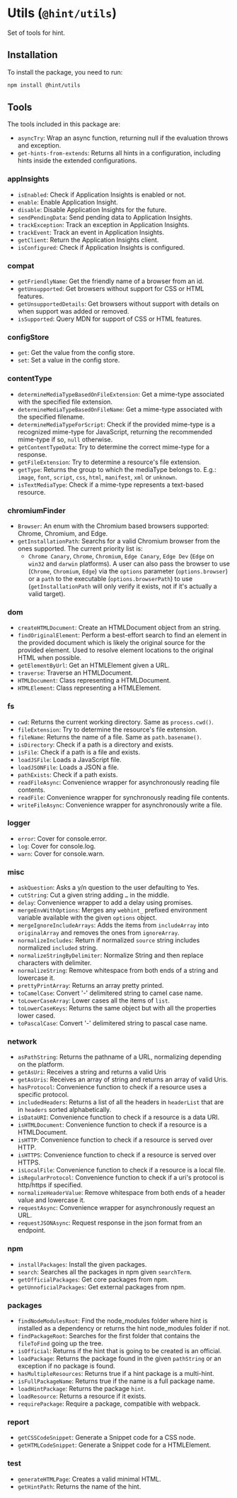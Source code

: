 # Utils (`@hint/utils`)

Set of tools for hint.

## Installation

To install the package, you need to run:

```bash
npm install @hint/utils
```

## Tools

The tools included in this package are:

* `asyncTry`: Wrap an async function, returning null if the evaluation throws
and exception.
* `get-hints-from-extends`: Returns all hints in a configuration, including
hints inside the extended configurations.

### appInsights

* `isEnabled`: Check if Application Insights is enabled or not.
* `enable`: Enable Application Insight.
* `disable`: Disable Application Insights for the future.
* `sendPendingData`: Send pending data to Application Insights.
* `trackException`: Track an exception in Application Insights.
* `trackEvent`: Track an event in Application Insights.
* `getClient`: Return the Application Insights client.
* `isConfigured`: Check if Application Insights is configured.

### compat

* `getFriendlyName`: Get the friendly name of a browser from an id.
* `getUnsupported`: Get browsers without support for CSS or HTML features.
* `getUnsupportedDetails`: Get browsers without support with details on
  when support was added or removed.
* `isSupported`: Query MDN for support of CSS or HTML features.

### configStore

* `get`: Get the value from the config store.
* `set`: Set a value in the config store.

### contentType

* `determineMediaTypeBasedOnFileExtension`: Get a mime-type associated
  with the specified file extension.
* `determineMediaTypeBasedOnFileName`: Get a mime-type associated with
  the specified filename.
* `determineMediaTypeForScript`: Check if the provided mime-type is a
  recognized mime-type for JavaScript, returning the recommended
  mime-type if so, `null` otherwise.
* `getContentTypeData`: Try to determine the correct mime-type for a
  response.
* `getFileExtension`: Try to determine a resource's file extension.
* `getType`: Returns the group to which the mediaType belongs to. E.g.:
  `image`, `font`, `script`, `css`, `html`, `manifest`, `xml` or
  `unknown`.
* `isTextMediaType`: Check if a mime-type represents a text-based
  resource.

### chromiumFinder

* `Browser`: An enum with the Chromium based browsers supported: Chrome,
  Chromium, and Edge.
* `getInstallationPath`: Searchs for a valid Chromium browser from the ones
  supported. The current priority list is:
  * `Chrome Canary`, `Chrome`, `Chromium`, `Edge Canary`, `Edge Dev` (`Edge`
  on `win32` and `darwin` platforms). A user can also pass the browser to use
  (`Chrome`, `Chromium`, `Edge`) via the `options` parameter
  (`options.browser`) or a `path` to the executable (`options.browserPath`) to
  use (`getInstallationPath` will only verify it exists, not if it's actually
  a valid target).

### dom

* `createHTMLDocument`: Create an HTMLDocument object from an string.
* `findOriginalElement`: Perform a best-effort search to find an element in
the provided document which is likely the original source for the provided
element. Used to resolve element locations to the original HTML when possible.
* `getElementByUrl`: Get an HTMLElement given a URL.
* `traverse`: Traverse an HTMLDocument.
* `HTMLDocument`: Class representing a HTMLDocument.
* `HTMLElement`: Class representing a HTMLElement.

### fs

* `cwd`: Returns the current working directory. Same as `process.cwd()`.
* `fileExtension`: Try to determine the resource's file extension.
* `fileName`: Returns the name of a file. Same as `path.basename()`.
* `isDirectory`: Check if a path is a directory and exists.
* `isFile`: Check if a path is a file and exists.
* `loadJSFile`: Loads a JavaScript file.
* `loadJSONFile`: Loads a JSON a file.
* `pathExists`: Check if a path exists.
* `readFileAsync`: Convenience wrapper for asynchronously reading file
contents.
* `readFile`: Convenience wrapper for synchronously reading file contents.
* `writeFileAsync`: Convenience wrapper for asynchronously write a file.

### logger

* `error`: Cover for console.error.
* `log`: Cover for console.log.
* `warn`: Cover for console.warn.

### misc

* `askQuestion`: Asks a y/n question to the user defaulting to Yes.
* `cutString`: Cut a given string adding `…` in the middle.
* `delay`: Convenience wrapper to add a delay using promises.
* `mergeEnvWithOptions`: Merges any `webhint_` prefixed environment
  variable available with the given `options` object.
* `mergeIgnoreIncludeArrays`: Adds the items from  `includeArray` into
`originalArray` and removes the ones from `ignoreArray`.
* `normalizeIncludes`: Return if normalized `source` string includes
normalized `included` string.
* `normalizeStringByDelimiter`: Normalize String and then replace characters
with delimiter.
* `normalizeString`: Remove whitespace from both ends of a string and
lowercase it.
* `prettyPrintArray`: Returns an array pretty printed.
* `toCamelCase`: Convert '-' delimitered string to camel case name.
* `toLowerCaseArray`: Lower cases all the items of `list`.
* `toLowerCaseKeys`: Returns the same object but with all the properties
lower cased.
* `toPascalCase`: Convert '-' delimitered string to pascal case name.

### network

* `asPathString`: Returns the pathname of a URL, normalizing depending
on the platform.
* `getAsUri`: Receives a string and returns a valid Uris
* `getAsUris`: Receives an array of string and returns an array of valid Uris.
* `hasProtocol`: Convenience function to check if a resource uses a specific
protocol.
* `includedHeaders`: Returns a list of all the headers in `headerList`
that are in `headers` sorted alphabetically.
* `isDataURI`: Convenience function to check if a resource is a data URI.
* `isHTMLDocument`: Convenience function to check if a resource is a
HTMLDocument.
* `isHTTP`: Convenience function to check if a resource is served over HTTP.
* `isHTTPS`: Convenience function to check if a resource is served over HTTPS.
* `isLocalFile`: Convenience function to check if a resource is a local file.
* `isRegularProtocol`: Convenience function to check if a uri's protocol
is http/https if specified.
* `normalizeHeaderValue`: Remove whitespace from both ends of a header value
and lowercase it.
* `requestAsync`: Convenience wrapper for asynchronously request an URL.
* `requestJSONAsync`: Request response in the json format from an endpoint.

### npm

* `installPackages`: Install the given packages.
* `search`: Searches all the packages in npm given `searchTerm`.
* `getOfficialPackages`: Get core packages from npm.
* `getUnnoficialPackages`: Get external packages from npm.

### packages

* `findNodeModulesRoot`: Find the node_modules folder where hint is installed
as a dependency or returns the hint node_modules folder if not.
* `findPackageRoot`: Searches for the first folder that contains the
`fileToFind` going up the tree.
* `isOfficial`: Returns if the hint that is going to be created is an
official.
* `loadPackage`: Returns the package found in the given `pathString` or an
exception if no package is found.
* `hasMultipleResources`: Returns true if a hint package is a multi-hint.
* `isFullPackageName`: Returns true if the name is a full package name.
* `loadHintPackage`: Returns the package `hint`.
* `loadResource`: Returns a resource if it exists.
* `requirePackage`: Require a package, compatible with webpack.

### report

* `getCSSCodeSnippet`: Generate a Snippet code for a CSS node.
* `getHTMLCodeSnippet`: Generate a Snippet code for a HTMLElement.

### test

* `generateHTMLPage`: Creates a valid minimal HTML.
* `getHintPath`: Returns the name of the hint.
